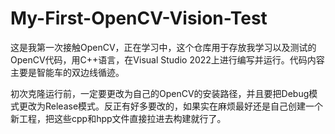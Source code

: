 # My-First-OpenCV-Vision-Test
这是我第一次接触OpenCV，正在学习中，这个仓库用于存放我学习以及测试的OpenCV代码，用C++语言，在Visual Studio 2022上进行编写并运行。代码内容主要是智能车的双边线循迹。

初次克隆运行前，一定要更改为自己的OpenCV的安装路径，并且要把Debug模式更改为Release模式。反正有好多要改的，如果实在麻烦最好还是自己创建一个新工程，把这些cpp和hpp文件直接拉进去构建就行了。
